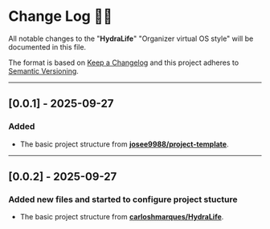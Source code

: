 <!-- markdownlint-disable MD024-->
# **Change Log** 📜📝

All notable changes to the "**HydraLife**" "Organizer virtual OS style" will be documented in this file.

The format is based on [Keep a Changelog](https://keepachangelog.com/en/1.0.0/) and this project adheres to [Semantic Versioning](https://semver.org/spec/v2.0.0.html).

---

## [**0.0.1**] - 2025-09-27

### Added

* The basic project structure from **[josee9988/project-template](https://github.com/Josee9988/project-template)**.

---
## [**0.0.2**] - 2025-09-27

### Added new files and started to configure project stucture

* The basic project structure from **[carloshmarques/HydraLife](https://github.com/carloshmarques/HydraLife)**.
